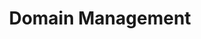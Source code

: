 ---
home: true
heroText: Domain Management
heroImage: /images/logo.svg
title: Domain Management
actions: 
  - text: Search
    link: /ru/domains/Search
    type: secondary
  - text: Register
    link: /ru/domains/Register
    type: secondary
  - text: Settings
    link: /ru/domains/Settings
    type: secondary
  - text: Reverse
    link: /ru/domains/Reverse
    type: secondary
  - text: Subdomain
    link: /ru/domains/Subdomain
    type: secondary
  - text: Buy and sell
    link: /ru/domains/Opensea
    type: secondary
footer: Copyright © 2022 unit.domains All Rights Reserved.
---